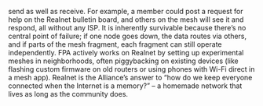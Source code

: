 send as well as receive. For example, a member could post a request for help on the Realnet bulletin board, and others on the mesh will see it and respond, all without any ISP. It is inherently survivable because there’s no central point of failure; if one node goes down, the data routes via others, and if parts of the mesh fragment, each fragment can still operate independently. FPA actively works on Realnet by setting up experimental meshes in neighborhoods, often piggybacking on existing devices (like flashing custom firmware on old routers or using phones with Wi-Fi direct in a mesh app). Realnet is the Alliance’s answer to “how do we keep everyone connected when the Internet is a memory?” – a homemade network that lives as long as the community does.